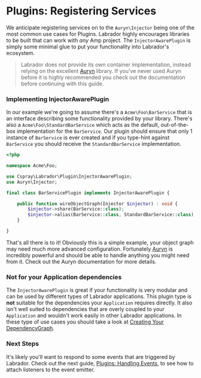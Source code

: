 # Plugins: Registering Services

We anticipate registering services on to the `Auryn\Injector` being one of the most common use cases for Plugins. Labrador 
highly encourages libraries to be built that can work with _any_ Amp project. The `InjectorAwarePlugin` is simply some 
minimal glue to put your functionality into Labrador's ecosystem.

> Labrador does not provide its own container implementation, instead relying on the excellent [Auryn] library. If you've 
> never used Auryn before it is highly recommended you check out the documentation before continuing with this guide.

### Implementing InjectorAwarePlugin

In our example we're going to assume there's a `Acme\Foo\BarService` that is an interface describing some functionality 
provided by your library. There's also a `Acme\Foo\StandardBarService` which acts as the default, out-of-the-box 
implementation for the `BarService`. Our plugin should ensure that only 1 instance of `BarService` is ever created and 
if you type-hint against `BarService` you should receive the `StandardBarService` implementation.

```php
<?php

namespace Acme\Foo;

use Cspray\Labrador\Plugin\InjectorAwarePlugin;
use Auryn\Injector;

final class BarServicePlugin implements InjectorAwarePlugin {

    public function wireObjectGraph(Injector $injector) : void {
        $injector->share(BarService::class);
        $injector->alias(BarService::class, StandardBarService::class);
    }

}
```

That's all there is to it! Obviously this is a simple example, your object graph may need much more advanced 
configuration. Fortunately [Auryn] is incredibly powerful and should be able to handle anything you might need  from it. 
Check out the Auryn documentation for more details.

### Not for your Application dependencies

The `InjectorAwarePlugin` is great if your functionality is very modular and can be used by different types of Labrador
applications. This plugin type is **not** suitable for the dependencies your `Application` requires directly. It also 
isn't well suited to dependencies that are overly coupled to your `Application` and wouldn't work easily in other Labrador 
applications. In these type of use cases you should take a look at [Creating Your DependencyGraph][create-dependency-graph].

### Next Steps

It's likely you'll want to respond to some events that are triggered by Labrador. Check out the next guide, 
[Plugins: Handling Events][plugins-handling-events], to see how to attach listeners to the event emitter.

[Auryn]: https://github.com/rdlowrey/auryn
[create-dependency-graph]: /docs/core/how-tos/creating-your-dependency-graph
[plugins-handling-events]: /docs/core/tutorials/plugins-handling-events
